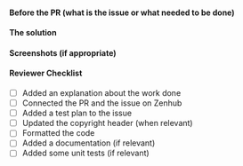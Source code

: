 #### Before the PR (what is the issue or what needed to be done)

#### The solution

#### Screenshots (if appropriate)

#### Reviewer Checklist
* [ ] Added an explanation about the work done
* [ ] Connected the PR and the issue on Zenhub
* [ ] Added a test plan to the issue
* [ ] Updated the copyright header (when relevant)
* [ ] Formatted the code
* [ ] Added a documentation (if relevant)
* [ ] Added some unit tests (if relevant)
